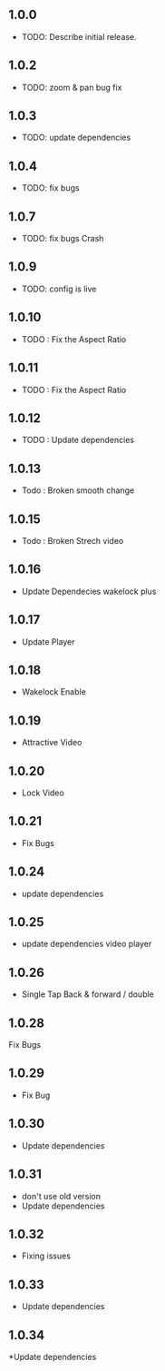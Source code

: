 ## 1.0.0

* TODO: Describe initial release.

## 1.0.2
* TODO: zoom & pan bug fix

## 1.0.3
* TODO: update dependencies

## 1.0.4
* TODO: fix bugs

## 1.0.7
* TODO: fix bugs Crash

## 1.0.9
* TODO: config is live 

## 1.0.10
* TODO : Fix the Aspect Ratio

## 1.0.11
* TODO : Fix the Aspect Ratio

## 1.0.12
* TODO : Update dependencies

## 1.0.13
* Todo : Broken smooth change

## 1.0.15
* Todo : Broken Strech video

## 1.0.16
* Update Dependecies wakelock plus

## 1.0.17
* Update Player

## 1.0.18
* Wakelock Enable

## 1.0.19
* Attractive Video

## 1.0.20
* Lock Video
 
## 1.0.21
* Fix Bugs

## 1.0.24
 * update dependencies

## 1.0.25
* update dependencies video player
 

## 1.0.26
* Single Tap Back & forward / double 
## 1.0.28
Fix Bugs
## 1.0.29
* Fix Bug
## 1.0.30
* Update dependencies

## 1.0.31
* don't use old version
* Update dependencies

## 1.0.32
* Fixing issues

## 1.0.33
* Update dependencies

## 1.0.34
*Update dependencies


